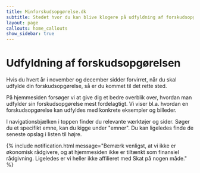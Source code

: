 ```yaml
---
title: Minforskudsopgørelse.dk
subtitle: Stedet hvor du kan blive klogere på udfyldning af forskudsopgørelser.
layout: page
callouts: home_callouts
show_sidebar: true
---
```


# Udfyldning af forskudsopgørelsen

Hvis du hvert år i november og december sidder forvirret, når du skal udfylde din forskudsopgørelse, så er du kommet til det rette sted.

På hjemmesiden forsøger vi at give dig et bedre overblik over, hvordan man udfylder sin forskudsopgørelse mest fordelagtigt. Vi viser bl.a. hvordan en forskudsopgørelse kan udfyldes med konkrete eksempler og billeder.

I navigationsbjælken i toppen finder du relevante værktøjer og sider. Søger du et specifikt emne, kan du kigge under "emner". Du kan ligeledes finde de seneste opslag i listen til højre.



{% include notification.html message="Bemærk venligst, at vi ikke er økonomisk rådgivere, og at hjemmesiden ikke er tiltænkt som finansiel rådgivning. Ligeledes er vi heller ikke affilieret med Skat på nogen måde." %}

